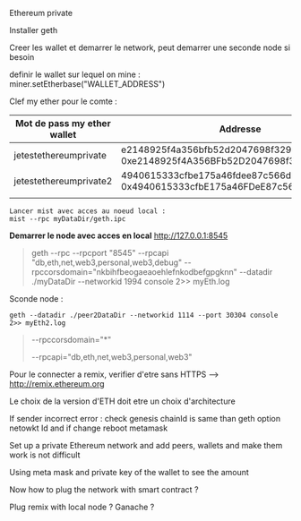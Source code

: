 Ethereum private

Installer geth

Creer les wallet et demarrer le network, peut demarrer une seconde node si besoin

definir le wallet sur lequel on mine : miner.setEtherbase("WALLET_ADDRESS")

Clef my ether pour le comte :



| Mot de pass my ether wallet | Addresse                                                     | Clef privee                                                  |
| --------------------------- | ------------------------------------------------------------ | ------------------------------------------------------------ |
| jetestethereumprivate       | e2148925f4a356bfb52d2047698f329c48ae5846 0xe2148925f4A356BFb52D2047698f329C48Ae5846 | c66132fbeded4f662e2a930da759236905b0b1b00a9689ee2a7a1429483a01ad |
| jetestethereumprivate2      | 4940615333cfbe175a46fdee87c566d92851a3e0 0x4940615333cfbE175a46FDeE87c566d92851A3e0 | b4185cddc846cc0e1dedf57c0f47adf87d5ffa26c4897931de2eebc68aefa5fc |
|                             |                                                              |                                                              |

```
Lancer mist avec acces au noeud local :
mist --rpc myDataDir/geth.ipc
```

**Demarrer le node avec acces en local** http://127.0.0.1:8545

> geth --rpc --rpcport "8545" --rpcapi "db,eth,net,web3,personal,web3,debug" --rpccorsdomain="nkbihfbeogaeaoehlefnkodbefgpgknn" --datadir ./myDataDir --networkid 1994 console 2>> myEth.log

Sconde node :

`geth --datadir ./peer2DataDir --networkid 1114 --port 30304 console 2>> myEth2.log`



> --rpccorsdomain="*"
>
> --rpcapi="db,eth,net,web3,personal,web3"

Pour le connecter a remix, verifier d'etre sans HTTPS --> http://remix.ethereum.org

Le choix de la version d'ETH doit etre un choix d'architecture

If sender incorrect error : check genesis chainId is same than geth option netowkt Id and if change reboot metamask





Set up a private Ethereum network and add peers, wallets and make them work is not difficult

Using meta mask and private key of the wallet to see the amount



Now how to plug the network with smart contract ?

Plug remix with local node ? Ganache ?

